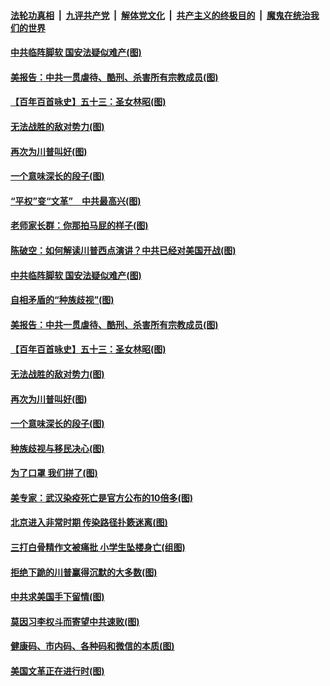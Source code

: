 

####  [法轮功真相](../../../../basic/blob/master/README.md?t=06170302) &nbsp;|&nbsp; [九评共产党](../../../../9ping.md/blob/master/README.md?t=06170302) &nbsp;|&nbsp; [解体党文化](../../../../jtdwh.md/blob/master/README.md?t=06170302)  &nbsp;|&nbsp; [共产主义的终极目的](../../../../gczydzjmd.md/blob/master/README.md?t=06170302) &nbsp;|&nbsp; [魔鬼在统治我们的世界](../../../../mgztzwmdsj.md/blob/master/README.md?t=06170302) 

#### [中共临阵脚软 国安法疑似难产(图)](../pages/p4/936680.md?t=06170302) 

#### [美报告：中共一贯虐待、酷刑、杀害所有宗教成员(图)](../pages/p4/936674.md?t=06170302) 

#### [【百年百首咏史】五十三：圣女林昭(图)](../pages/p4/936434.md?t=06170302) 

#### [无法战胜的敌对势力(图)](../pages/p4/936596.md?t=06170302) 

#### [再次为川普叫好(图)](../pages/p4/936600.md?t=06170302) 

#### [一个意味深长的段子(图)](../pages/p4/936553.md?t=06170302) 

#### [“平权”变“文革”　中共最高兴(图)](../pages/p4/936701.md?t=06170302) 

#### [老师家长群：你那拍马屁的样子(图)](../pages/p4/936694.md?t=06170302) 

#### [陈破空：如何解读川普西点演讲？中共已经对美国开战(图)](../pages/p4/936682.md?t=06170302) 

#### [中共临阵脚软 国安法疑似难产(图)](../pages/p4/936680.md?t=06170302) 

#### [自相矛盾的“种族歧视”(图)](../pages/p4/936675.md?t=06170302) 

#### [美报告：中共一贯虐待、酷刑、杀害所有宗教成员(图)](../pages/p4/936674.md?t=06170302) 

#### [【百年百首咏史】五十三：圣女林昭(图)](../pages/p4/936434.md?t=06170302) 

#### [无法战胜的敌对势力(图)](../pages/p4/936596.md?t=06170302) 

#### [再次为川普叫好(图)](../pages/p4/936600.md?t=06170302) 

#### [一个意味深长的段子(图)](../pages/p4/936553.md?t=06170302) 

#### [种族歧视与移民决心(图)](../pages/p4/936551.md?t=06170302) 

#### [为了口罩 我们拼了(图)](../pages/p4/936557.md?t=06170302) 

#### [美专家：武汉染疫死亡是官方公布的10倍多(图)](../pages/p4/936548.md?t=06170302) 

#### [北京进入非常时期 传染路径扑簌迷离(图)](../pages/p4/936547.md?t=06170302) 

#### [三打白骨精作文被痛批 小学生坠楼身亡(组图)](../pages/p4/936558.md?t=06170302) 

#### [拒绝下跪的川普赢得沉默的大多数(图)](../pages/p4/936474.md?t=06170302) 

#### [中共求美国手下留情(图)](../pages/p4/936462.md?t=06170302) 

#### [莫因习李权斗而寄望中共速败(图)](../pages/p4/936460.md?t=06170302) 

#### [健康码、市内码、各种码和微信的本质(图)](../pages/p4/936470.md?t=06170302) 

#### [美国文革正在进行时(图)](../pages/p4/936444.md?t=06170302) 

